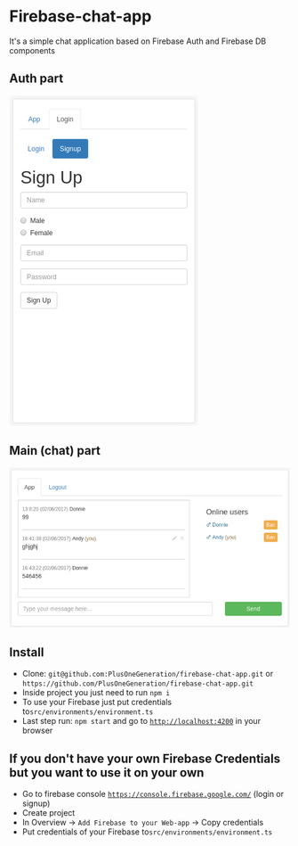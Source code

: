 # Firebase-chat-app

It's a simple chat application based on Firebase Auth and Firebase DB components

## Auth part

![Auth](https://github.com/PlusOneGeneration/firebase-chat-app/blob/master/src/assets/111_firebase_001.png)

## Main (chat) part

![Chat](https://github.com/PlusOneGeneration/firebase-chat-app/blob/master/src/assets/111_firebase_002.png)

## Install

* Clone: `git@github.com:PlusOneGeneration/firebase-chat-app.git` or `https://github.com/PlusOneGeneration/firebase-chat-app.git`
* Inside project you just need to run `npm i`
* To use your Firebase just put credentials to`src/environments/environment.ts` 
* Last step run: `npm start` and go to [`http://localhost:4200`](http://localhost:4200) in your browser

## If you don't have your own Firebase Credentials but you want to use it on your own

* Go to firebase console [`https://console.firebase.google.com/`](https://console.firebase.google.com/) (login or signup)
* Create project
* In Overview -> `Add Firebase to your Web-app` -> Copy credentials
* Put credentials of your Firebase to`src/environments/environment.ts`

